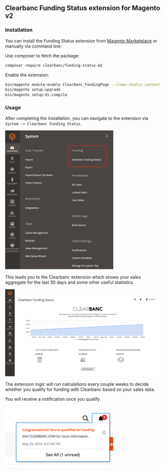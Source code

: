 Clearbanc Funding Status extension for Magento v2
-------------------------------------------------


### Installation

You can install the Funding Status extension from [Magento Marketplace](https://marketplace.magento.com/) or manually via command line:

Use composer to fetch the package:
```bash
composer require clearbanc/funding-status-m2
```

Enable the extension:
```bash
bin/magento module:enable Clearbanc_FundingPage --clear-static-content
bin/magento setup:upgrade
bin/magento setup:di:compile
```

### Usage
After completing the installation, you can navigate to the extension  via `System -> Clearbanc Funding Status`.

<img src="./assets/menu.png" alt="menu" width="350"/>

This leads you to the Clearbanc extension which shows your sales aggregate for the last 30 days and some other useful statistics.

<img src="./assets/display.png" alt="extension display">

The extension logic will run calculations every couple weeks to decide whether you qualify for funding with Clearbanc based on your sales data.

You will receive a notification once you qualify.

<img src="./assets/notify-admin.png" alt="admin notification" width="350">
